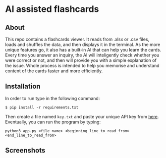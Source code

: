 # AI assisted flashcards
## About
This repo contains a flashcards viewer. It reads from .xlsx or .csv files, loads and shuffles the data, and then displays it in the terminal. As the more unique features go, it also has a built-in AI that can help you learn the cards. Every time you answer an inquiry, the AI will inteligently check whether you were correct or not, and then will provide you with a simple explanation of the issue. Whole process is intended to help you memorise and understand content of the cards faster and more efficiently.

## Installation
In order to run type in the following command:
```
$ pip install -r requirements.txt
```
Then create a file named `key.txt` and paste your unique API key from [here](https://openai.com/blog/openai-api/).  
Eventually, you can run the program by typing:
```
python3 app.py <file_name> <beginning_line_to_read_from> <end_line_to_read_from>
```

## Screenshots